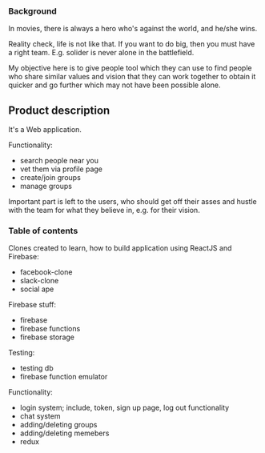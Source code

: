 ### Background

In movies, there is always a hero who's against the world, and he/she wins.

Reality check, life is not like that. If you want to do big, then you must have a right team. E.g. solider is never alone in the battlefield.

My objective here is to give people tool which they can use to find people who share similar values and vision that they can work together to obtain it quicker and go further which may not have been possible alone.

## Product description

It's a Web application.

Functionality:
- search people near you
- vet them via profile page
- create/join groups
- manage groups

Important part is left to the users, who should get off their asses and hustle with the team for what they believe in, e.g. for their vision.

### Table of contents

Clones created to learn, how to build application using ReactJS and Firebase:
- facebook-clone
- slack-clone
- social ape

Firebase stuff:
- firebase
- firebase functions
- firebase storage

Testing:
- testing db
- firebase function emulator

Functionality:
- login system; include, token, sign up page, log out functionality
- chat system
- adding/deleting groups
- adding/deleting memebers
- redux
